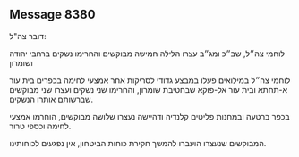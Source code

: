 ## Message 8380

דובר צה"ל:

לוחמי צה״ל, שב״כ ומג״ב עצרו הלילה חמישה מבוקשים והחרימו נשקים ברחבי יהודה ושומרון

לוחמי צה״ל במילואים פעלו במבצע גדודי לסריקות אחר אמצעי לחימה בכפרים בית עור א-תחתא ובית עור אל-פוקא שבחטיבת שומרון, והחרימו שני נשקים ועצרו שני מבוקשים שברשותם אותרו הנשקים. 

בכפר ברטעה ובמחנות פליטים קלנדיה ודהיישה נעצרו שלושה מבוקשים, הוחרמו אמצעי לחימה וכספי טרור.

המבוקשים שנעצרו הועברו להמשך חקירת כוחות הביטחון, אין נפגעים לכוחותינו.

